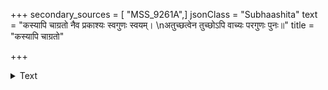 +++
secondary_sources = [ "MSS_9261A",]
jsonClass = "Subhaashita"
text = "कस्यापि चाग्रतो नैव प्रकाश्यः स्वगुणः स्वयम्।  \nअतुच्छत्वेन तुच्छोऽपि वाच्यः परगुणः पुनः॥"
title = "कस्यापि चाग्रतो"

+++

<details><summary>Text</summary>

कस्यापि चाग्रतो नैव प्रकाश्यः स्वगुणः स्वयम्।  
अतुच्छत्वेन तुच्छोऽपि वाच्यः परगुणः पुनः॥
</details>
